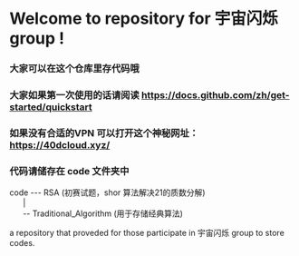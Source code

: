 # Welcome to repository for 宇宙闪烁 group !
### 大家可以在这个仓库里存代码哦
### 大家如果第一次使用的话请阅读 https://docs.github.com/zh/get-started/quickstart
### 如果没有合适的VPN 可以打开这个神秘网址： https://40dcloud.xyz/
### 代码请储存在 code 文件夹中

code --- RSA (初赛试题，shor 算法解决21的质数分解)\
$~~~~~$ | \
$~~~~~$ -- Traditional_Algorithm (用于存储经典算法)
      
      
a repository that proveded for those participate in 宇宙闪烁 group to store codes.
